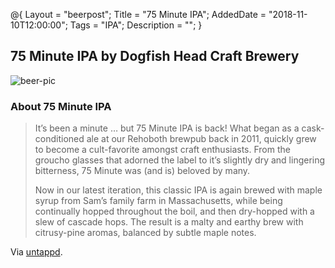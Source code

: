 @{ 
 Layout = "beerpost"; 
 Title = "75 Minute IPA"; 
 AddedDate = "2018-11-10T12:00:00"; 
 Tags = "IPA"; 
 Description = ""; 
 } 
 

## 75 Minute IPA by Dogfish Head Craft Brewery

![beer-pic]

### About 75 Minute IPA

> It’s been a minute … but 75 Minute IPA is back! What began as a cask-conditioned ale at our Rehoboth brewpub back in 2011, quickly grew to become a cult-favorite amongst craft enthusiasts. From the groucho glasses that adorned the label to it’s slightly dry and lingering bitterness, 75 Minute was (and is) beloved by many.
>
>Now in our latest iteration, this classic IPA is again brewed with maple syrup from Sam’s family farm in Massachusetts, while being continually hopped throughout the boil, and then dry-hopped with a slew of cascade hops. The result is a malty and earthy brew with citrusy-pine aromas, balanced by subtle maple notes.

Via [untappd][untappd-url].

[untappd-url]: <https://untappd.com/b/dogfish-head-craft-brewery-75-minute-ipa/5391>
[beer-pic]: https://jasonpowley.com/assets/img/2018-11-10-75-minute-ipa.jpeg "75 Minute IPA by Dogfish Head Craft Brewery"

